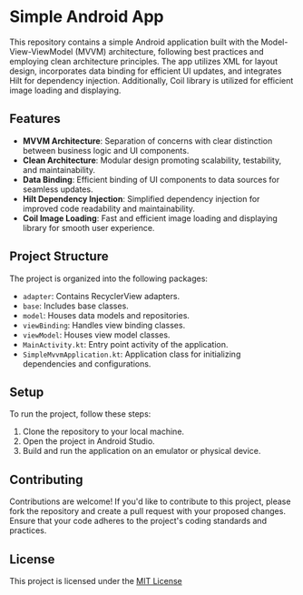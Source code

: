 
# Simple Android App

This repository contains a simple Android application built with the Model-View-ViewModel (MVVM) architecture, following best practices and employing clean architecture principles. The app utilizes XML for layout design, incorporates data binding for efficient UI updates, and integrates Hilt for dependency injection. Additionally, Coil library is utilized for efficient image loading and displaying.

## Features

- **MVVM Architecture**: Separation of concerns with clear distinction between business logic and UI components.
- **Clean Architecture**: Modular design promoting scalability, testability, and maintainability.
- **Data Binding**: Efficient binding of UI components to data sources for seamless updates.
- **Hilt Dependency Injection**: Simplified dependency injection for improved code readability and maintainability.
- **Coil Image Loading**: Fast and efficient image loading and displaying library for smooth user experience.

## Project Structure

The project is organized into the following packages:

- `adapter`: Contains RecyclerView adapters.
- `base`: Includes base classes.
- `model`: Houses data models and repositories.
- `viewBinding`: Handles view binding classes.
- `viewModel`: Houses view model classes.
- `MainActivity.kt`: Entry point activity of the application.
- `SimpleMvvmApplication.kt`: Application class for initializing dependencies and configurations.

## Setup

To run the project, follow these steps:

1. Clone the repository to your local machine.
2. Open the project in Android Studio.
3. Build and run the application on an emulator or physical device.

## Contributing

Contributions are welcome! If you'd like to contribute to this project, please fork the repository and create a pull request with your proposed changes. Ensure that your code adheres to the project's coding standards and practices.

## License

This project is licensed under the [MIT License](LICENSE)
